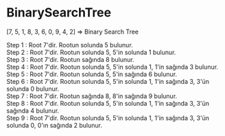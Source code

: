 # BinarySearchTree

[7, 5, 1, 8, 3, 6, 0, 9, 4, 2] => Binary Search Tree

Step 1 : Root 7'dir. Rootun solunda 5 bulunur. <br>
Step 2 : Root 7'dir. Rootun solunda 5, 5'in solunda 1 bulunur. <br>
Step 3 : Root 7'dir. Rootun sağında 8 bulunur. <br>
Step 4 : Root 7'dir. Rootun solunda 5, 5'in solunda 1, 1'in sağında 3 bulunur. <br>
Step 5 : Root 7'dir. Rootun solunda 5, 5'in sağında 6 bulunur. <br>
Step 6 : Root 7'dir. Rootun solunda 5, 5'in solunda 1, 1'in sağında 3, 3'ün solunda 0 bulunur. <br>
Step 7 : Root 7'dir. Rootun sağında 8, 8'in sağında 9 bulunur. <br>
Step 8 : Root 7'dir. Rootun solunda 5, 5'in solunda 1, 1'in sağında 3, 3'ün sağında 4 bulunur. <br>
Step 9 : Root 7'dir. Rootun solunda 5, 5'in solunda 1, 1'in sağında 3, 3'ün solunda 0, 0'ın sağında 2 bulunur.


